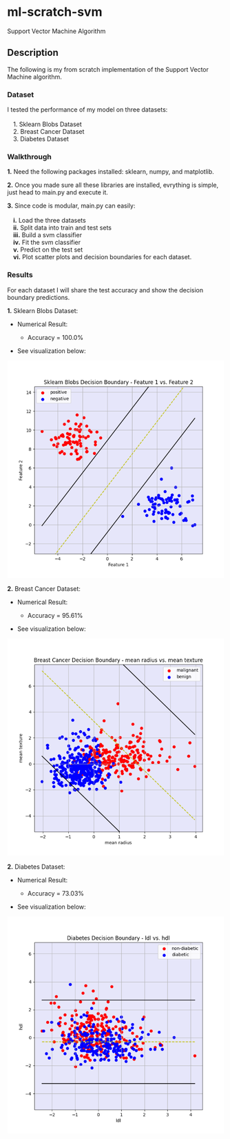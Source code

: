 # ml-scratch-svm
Support Vector Machine Algorithm

## **Description**
The following is my from scratch implementation of the Support Vector Machine algorithm.

### **Dataset**

I tested the performance of my model on three datasets: \
\
    &emsp;1. Sklearn Blobs Dataset \
    &emsp;2. Breast Cancer Dataset \
    &emsp;3. Diabetes Dataset

### **Walkthrough**

**1.** Need the following packages installed: sklearn, numpy, and matplotlib.

**2.** Once you made sure all these libraries are installed, evrything is simple, just head to main.py and execute it.

**3.** Since code is modular, main.py can easily: \
\
    &emsp;**i.** Load the three datasets \
    &emsp;**ii.** Split data into train and test sets \
    &emsp;**iii.** Build a svm classifier \
    &emsp;**iv.** Fit the svm classifier \
    &emsp;**v.** Predict on the test set \
    &emsp;**vi.** Plot scatter plots and decision boundaries for each dataset.

### **Results**

For each dataset I will share the test accuracy and show the decision boundary predictions.

**1.** Sklearn Blobs Dataset:

- Numerical Result:
     - Accuracy = 100.0%

- See visualization below:

 ![alt text](https://github.com/ZainUFarhat/ml-scratch-svm/blob/main/plots/blobs/blobs_decision_boundary.png?raw=true) 

**2.** Breast Cancer Dataset:

- Numerical Result:
     - Accuracy = 95.61%

- See visualization below:

 ![alt text](https://github.com/ZainUFarhat/ml-scratch-svm/blob/main/plots/bc/bc_decision_boundary.png?raw=true)

**2.** Diabetes Dataset:

- Numerical Result:
     - Accuracy = 73.03%

- See visualization below:

 ![alt text](https://github.com/ZainUFarhat/ml-scratch-svm/blob/main/plots/db/db_decision_boundary.png?raw=true)